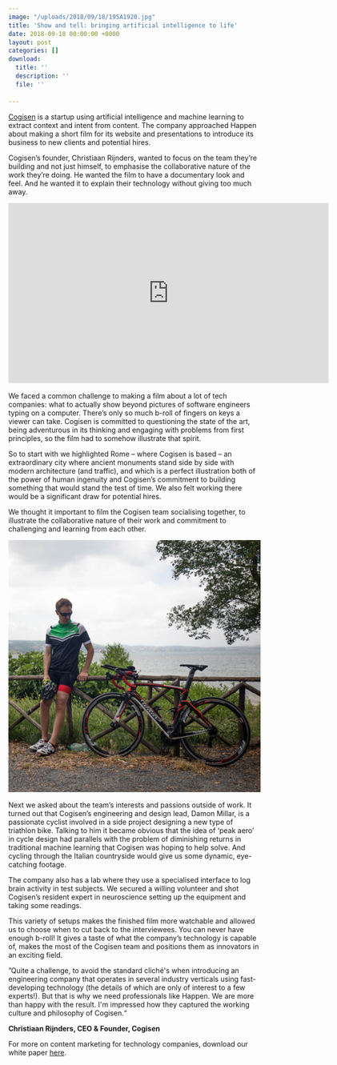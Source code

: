 ```yaml
---
image: "/uploads/2018/09/18/195A1920.jpg"
title: 'Show and tell: bringing artificial intelligence to life'
date: 2018-09-18 00:00:00 +0000
layout: post
categories: []
download:
  title: ''
  description: ''
  file: ''

---
```

[Cogisen](https://www.cogisen.com/) is a startup using artificial intelligence and machine learning to extract context and intent from content. The company approached Happen about making a short film for its website and presentations to introduce its business to new clients and potential hires.

Cogisen’s founder, Christiaan Rijnders, wanted to focus on the team they’re building and not just himself, to emphasise the collaborative nature of the work they’re doing. He wanted the film to have a documentary look and feel. And he wanted it to explain their technology without giving too much away.

<iframe src="https://player.vimeo.com/video/282641326" width="640" height="360" frameborder="0" webkitallowfullscreen mozallowfullscreen allowfullscreen></iframe>

We faced a common challenge to making a film about a lot of tech companies: what to actually show beyond pictures of software engineers typing on a computer. There’s only so much b-roll of fingers on keys a viewer can take. Cogisen is committed to questioning the state of the art, being adventurous in its thinking and engaging with problems from first principles, so the film had to somehow illustrate that spirit.

So to start with we highlighted Rome – where Cogisen is based – an extraordinary city where ancient monuments stand side by side with modern architecture (and traffic), and which is a perfect illustration both of the power of human ingenuity and Cogisen’s commitment to building something that would stand the test of time. We also felt working there would be a significant draw for potential hires.

We thought it important to film the Cogisen team socialising together, to illustrate the collaborative nature of their work and commitment to challenging and learning from each other.

![](/uploads/2018/09/18/195A1773.jpg)

Next we asked about the team’s interests and passions outside of work. It turned out that Cogisen’s engineering and design lead, Damon Millar, is a passionate cyclist involved in a side project designing a new type of triathlon bike. Talking to him it became obvious that the idea of ‘peak aero’ in cycle design had parallels with the problem of diminishing returns in traditional machine learning that Cogisen was hoping to help solve. And cycling through the Italian countryside would give us some dynamic, eye-catching footage.

The company also has a lab where they use a specialised interface to log brain activity in test subjects. We secured a willing volunteer and shot Cogisen’s resident expert in neuroscience setting up the equipment and taking some readings.

This variety of setups makes the finished film more watchable and allowed us to choose when to cut back to the interviewees. You can never have enough b-roll! It gives a taste of what the company’s technology is capable of, makes the most of the Cogisen team and positions them as innovators in an exciting field.

”Quite a challenge, to avoid the standard cliché's when introducing an engineering company that operates in several industry verticals using fast-developing technology (the details of which are only of interest to a few experts!). But that is why we need professionals like Happen. We are more than happy with the result. I'm impressed how they captured the working culture and philosophy of Cogisen.“

**Christiaan Rijnders, CEO & Founder, Cogisen**

For more on content marketing for technology companies, download our white paper [here](http://happendigital.co.uk/2017/12/05/a-practical-guide-to-content-marketing-for-b2b-technology-companies.html).